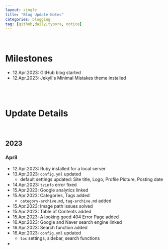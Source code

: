 ```yaml
---
layout: single
title: "Blog Update Notes"
categories: blogging
tag: [github,daily,typora, notice]
---
```


 

<br />

# Milestones

- 12.Apr.2023: GitHub blog started
- 12.Apr.2023: Jekyll's Minimal Mistakes theme installed







<br /><br />

# Update Details

<br />

## 2023

### April

- 12.Apr.2023: Ruby installed for a local server
- 13.Apr.2023: `config.yml` updated
  - default settings updated: Site title, Logo, Profile Picture, Posting date
- 14.Apr.2023: `tzinfo` error fixed
- 15.Apr.2023: Google analytics linked
- 15.Apr.2023: Categories, Tags added
  - `category-archive.md`,  `tag-archive.md` added
- 15.Apr.2023: Image path issues solved
- 15.Apr.2023: Table of Contents added
- 15.Apr.2023: A looking good 404 Error Page added
- 16.Apr.2023: Google and Naver search engine linked
- 16.Apr.2023: Search function added
- 16.Apr.2023: `config.yml` updated
  - `toc` settings, sidebar, search functions
- 